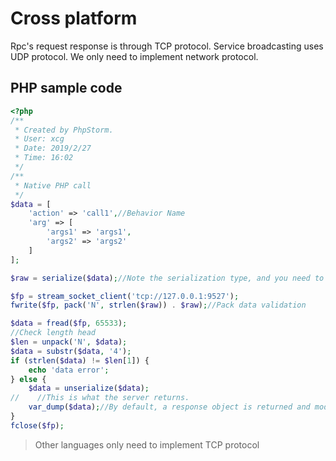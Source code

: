# Cross platform
Rpc's request response is through TCP protocol. Service broadcasting uses UDP protocol. We only need to implement network protocol.
## PHP sample code
````php
<?php
/**
 * Created by PhpStorm.
 * User: xcg
 * Date: 2019/2/27
 * Time: 16:02
 */
/**
 * Native PHP call
 */
$data = [
    'action' => 'call1',//Behavior Name
    'arg' => [
        'args1' => 'args1',
        'args2' => 'args2'
    ]
];

$raw = serialize($data);//Note the serialization type, and you need to agree on the protocol $serializeType with the RPC server

$fp = stream_socket_client('tcp://127.0.0.1:9527');
fwrite($fp, pack('N', strlen($raw)) . $raw);//Pack data validation

$data = fread($fp, 65533);
//Check length head
$len = unpack('N', $data);
$data = substr($data, '4');
if (strlen($data) != $len[1]) {
    echo 'data error';
} else {
    $data = unserialize($data);
//    //This is what the server returns.
    var_dump($data);//By default, a response object is returned and modified by $serializeType
}
fclose($fp);
````
> Other languages only need to implement TCP protocol
